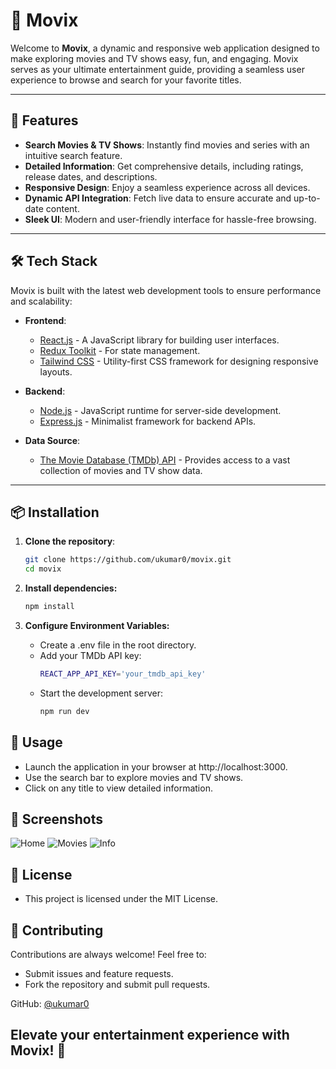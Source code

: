 # 🎥 **Movix**

Welcome to **Movix**, a dynamic and responsive web application designed to make exploring movies and TV shows easy, fun, and engaging. Movix serves as your ultimate entertainment guide, providing a seamless user experience to browse and search for your favorite titles.

---

## 🚀 **Features**

- **Search Movies & TV Shows**: Instantly find movies and series with an intuitive search feature.
- **Detailed Information**: Get comprehensive details, including ratings, release dates, and descriptions.
- **Responsive Design**: Enjoy a seamless experience across all devices.
- **Dynamic API Integration**: Fetch live data to ensure accurate and up-to-date content.
- **Sleek UI**: Modern and user-friendly interface for hassle-free browsing.

---

## 🛠️ **Tech Stack**

Movix is built with the latest web development tools to ensure performance and scalability:

- **Frontend**:
  - [React.js](https://reactjs.org/) - A JavaScript library for building user interfaces.
  - [Redux Toolkit](https://redux-toolkit.js.org/) - For state management.
  - [Tailwind CSS](https://tailwindcss.com/) - Utility-first CSS framework for designing responsive layouts.

- **Backend**:
  - [Node.js](https://nodejs.org/) - JavaScript runtime for server-side development.
  - [Express.js](https://expressjs.com/) - Minimalist framework for backend APIs.

- **Data Source**:
  - [The Movie Database (TMDb) API](https://www.themoviedb.org/documentation/api) - Provides access to a vast collection of movies and TV show data.

---

## 📦 **Installation**

1. **Clone the repository**:
   ```bash
   git clone https://github.com/ukumar0/movix.git
   cd movix
2. **Install dependencies:**
    ```bash
    npm install

3. **Configure Environment Variables:**

    - Create a .env file in the root directory.
    - Add your TMDb API key:
        ```bash
        REACT_APP_API_KEY='your_tmdb_api_key'
    - Start the development server:
        ```bash
        npm run dev
## **🌟 Usage**
 - Launch the application in your browser at http://localhost:3000.
 - Use the search bar to explore movies and TV shows.
 - Click on any title to view detailed information.
## **🎨 Screenshots**
 ![Home](src/assets/Screenshot%202024-11-28%20053540.png)
 ![Movies](src/assets/Screenshot%202024-11-28%20053551.png)
 ![Info](src/assets/Screenshot%202024-11-28%20053616.png)

## **📄 License**
 - This project is licensed under the MIT License.

## **🤝 Contributing**
Contributions are always welcome! Feel free to:
 - Submit issues and feature requests.
 - Fork the repository and submit pull requests.

GitHub: [@ukumar0](https://github.com/ukumar0)

## Elevate your entertainment experience with Movix! 🌟